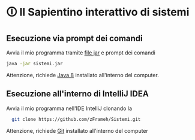 # 🛈 Il Sapientino interattivo di sistemi 

## Esecuzione via prompt dei comandi

Avvia il mio programma tramite [file jar](https://github.com/zFrameh/Sistemi/releases/tag/sids)  e prompt dei comandi

```bash
java -jar sistemi.jar
```
Attenzione, richiede [Java 8](https://www.java.com/en/download/manual.jsp) installato all'interno del computer.
## Esecuzione all'interno di IntelliJ IDEA

Avvia il mio programma nell'IDE IntelliJ clonando la

```bash
  git clone https://github.com/zFrameh/Sistemi.git
```

Attenzione, richiede [Git](https://git-scm.com/) installato all'interno del computer
#
